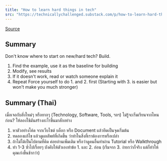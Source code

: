 ```yaml
---
title: "How to learn hard things in tech"
src: "https://technicallychallenged.substack.com/p/how-to-learn-hard-things-in-tech"
---
```


[Source](https://technicallychallenged.substack.com/p/how-to-learn-hard-things-in-tech)

## Summary
Don't know where to start on new/hard tech? Build.
1. Find the example, use it as the baseline for building
2. Modify, see results
3. If it doesn't work, read or watch someone explain it
4. Repeat
Force yourself to do 1. and 2. first (Starting with 3. is easier but won't make you much stronger)

## Summary (Thai)
เมื่อเจอกับสิ่งใหม่ๆ หรือยากๆ (Technology, Software, Tools, ฯลฯ) ไม่รู้จะเริ่มเรียนจากไหนก่อน? ให้ลองใช้มันสร้างอะไรขึ้นมาสักอย่าง
1. หาตัวอย่างโค้ด จากเว็บไซต์ บล็อก หรือ Document แล้วยึดเป็นจุดเริ่มต้น
2. ทดลองแก้ไข แล้วดูผลลัพท์ที่เกิดขึ้น ว่าทำในสิ่งที่เราต้องการหรือเปล่า
3. ถ้าไม่ได้เป็นไปตามที่คิด ค่อยอ่านเพิ่มเติม หรือว่าดูคนอื่นทำผ่าน Tutorial หรือ Walkthrough
4. ทำ 1-3 ซ้ำไปเรื่อยๆ
บังคับให้ตัวเองทำข้อ 1. และ 2. ก่อน (เริ่มจาก 3. ง่ายกว่าก็จริง แต่ก็ทำให้คุณเก่งขึ้นช้ากว่า)

